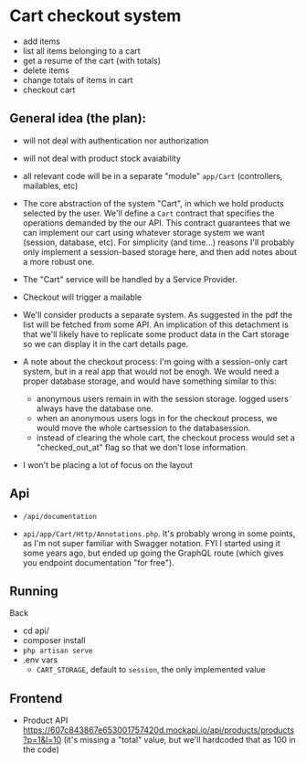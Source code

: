 
# Cart checkout system

- add items
- list all items belonging to a cart
- get a resume of the cart (with totals)
- delete items
- change totals of items in cart
- checkout cart

## General idea (the plan):

- will not deal with authentication nor authorization

- will not deal with product stock avaiability

- all relevant code will be in a separate "module" `app/Cart` (controllers, mailables, etc)

- The core abstraction of the system "Cart", in which we hold products selected by the user. We'll define a `Cart` contract that
specifies the operations demanded by the our API. This contract guarantees that we can implement our cart using whatever
storage system we want (session, database, etc). For simplicity (and time...) reasons I'll probably only implement a session-based storage here, and then add notes about a more robust one.

- The "Cart" service will be handled by a Service Provider.

- Checkout will trigger a mailable

- We'll consider products a separate system. As suggested in the pdf the list will be fetched from some API. An implication of this detachment is that we'll likely have to replicate some product data in the Cart storage so we can display it in the cart details page.

- A note about the checkout process: I'm going with a session-only cart system, but in a real app that would not be enogh. We would need a proper database storage, and would have something similar to this:
  - anonymous users remain in with the session storage. logged users always have the database one.
  - when an anonymous users logs in for the checkout process, we would move the whole cartsession to the databasession.
  - instead of clearing the whole cart, the checkout process would set a "checked_out_at" flag so that we don't lose information.

- I won't be placing a lot of focus on the layout

## Api

- `/api/documentation`

- `api/app/Cart/Http/Annotations.php`. It's probably wrong in some points, as I'm not super familiar with Swagger notation. FYI I started using it some years ago, but ended up going the GraphQL route (which gives you endpoint documentation "for free").


## Running

Back

- cd api/
- composer install
- `php artisan serve`
- .env vars
    - `CART_STORAGE`, default to `session`, the only implemented value

## Frontend

 - Product API https://607c843867e653001757420d.mockapi.io/api/products/products?p=1&l=10 (it's missing a "total" value, but we'll hardcoded that as 100 in the code)
